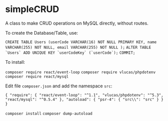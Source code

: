 # simpleCRUD
A class to make CRUD operations on MySQL directly, without routes.

To create the Database/Table, use:

``CREATE TABLE Users (userCode VARCHAR(16) NOT NULL PRIMARY KEY, name VARCHAR(255) NOT NULL, email VARCHAR(255) NOT NULL );``
``ALTER TABLE `Users` ADD UNIQUE KEY `userCodeKey` (`userCode`);``
``COMMIT;``

To install:

``composer require react/event-loop``
``composer require vlucas/phpdotenv``
``composer require react/mysql``

Edit file ``composer.json`` and add the namespace ``src``:

``{
    "require": {
        "react/event-loop": "^1.1",
        "vlucas/phpdotenv": "^5.3",
        "react/mysql": "^0.5.4"
    },
    "autoload": {
        "psr-4": {
            "src\\": "src"
        }
    }
}
``

``composer install``
``composer dump-autoload``

